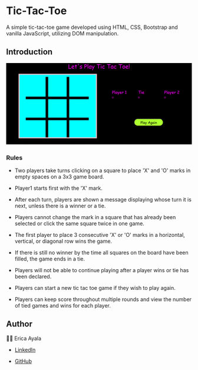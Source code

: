 # Tic-Tac-Toe

A simple tic-tac-toe game developed using HTML, CSS, Bootstrap and vanilla JavaScript, utilizing DOM manipulation. 

## Introduction 

<img src="./images/myT3Game.png" alt="Tic Tac Toe">

### Rules 

  * Two players take turns clicking on a square to place 'X' and 'O' marks in empty spaces on a 3x3 game board.

  * Player1 starts first with the 'X' mark.

  * After each turn, players are shown a message displaying whose turn it is next, unless there is a winner or a tie.

  * Players cannot change the mark in a square that has already been selected or click the same square twice in one game. 
  
  * The first player to place 3 consecutive 'X' or 'O' marks in a horizontal, vertical, or diagonal row wins the game.

  * If there is still no winner by the time all squares on the board have been filled, the game ends in a tie.

  * Players will not be able to continue playing after a player wins or tie has been declared.

  * Players can start a new tic tac toe game if they wish to play again.

  * Players can keep score throughout multiple rounds and view the number of tied games and wins for each player.

  ## Author

  :technologist: Erica Ayala 

  * [LinkedIn](https://www.linkedin.com/in/ayalavirtual)

  * [GitHub](https://www.github.com/AyalaVirtual) 



